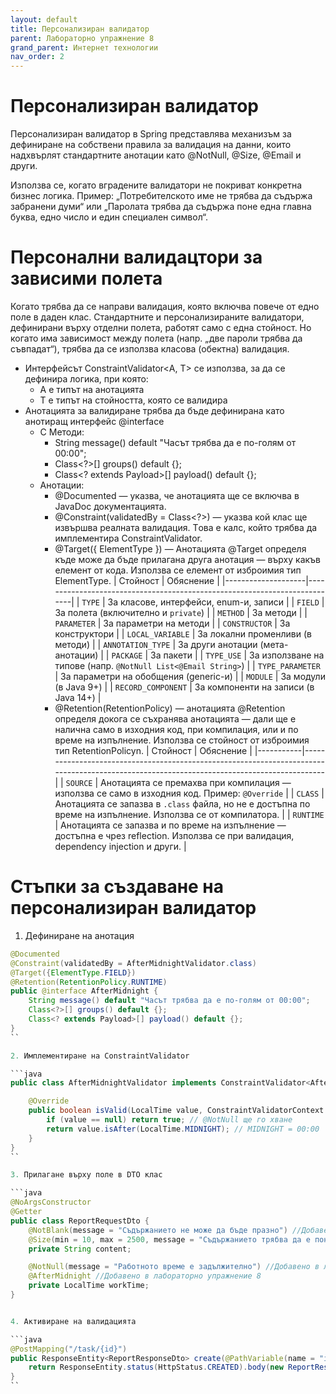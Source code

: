 ```yaml
---
layout: default
title: Персонализиран валидатор
parent: Лабораторно упражнение 8
grand_parent: Интернет технологии
nav_order: 2
---
```


# Персонализиран валидатор

Персонализиран валидатор в Spring представлява механизъм за дефиниране на собствени правила за валидация на данни, които надхвърлят стандартните анотации като @NotNull, @Size, @Email и други.

Използва се, когато вградените валидатори не покриват конкретна бизнес логика. Пример: „Потребителското име не трябва да съдържа забранени думи“ или „Паролата трябва да съдържа поне една главна буква, едно число и един специален символ“.

# Персонални валидацтори за зависими полета

 Когато трябва да се направи валидация, която включва повече от едно поле в даден клас. Стандартните и персонализираните валидатори, дефинирани върху отделни полета, работят само с една стойност. Но когато има зависимост между полета (напр. „две пароли трябва да съвпадат“), трябва да се използва класова (обектна) валидация.

- Интерфейсът ConstraintValidator<A, T> се използва, за да се дефинира логика, при която:
    - A е типът на анотацията
    - T е типът на стойността, която се валидира
- Анотацията за валидиране трябва да бъде дефинирана като анотиращ интерфейс @interface 
    - С Методи:
        - String message() default "Часът трябва да е по-голям от 00:00";
        - Class<?>[] groups() default {};
        - Class<? extends Payload>[] payload() default {};
    - Анотации:
        - @Documented — указва, че анотацията ще се включва в JavaDoc документацията.
        - @Constraint(validatedBy = Class<?>) — указва кой клас ще извършва реалната валидация. Tова е калс, който трябва да имплементира ConstraintValidator.
        - @Target({ ElementType }) — Анотацията @Target определя къде може да бъде прилагана друга анотация — върху какъв елемент от кода. Използва се елемент от изброимия тип ElementType.
            | Стойност           | Обяснение                                                                 |
            |--------------------|---------------------------------------------------------------------------|
            | `TYPE`             | За класове, интерфейси, еnum-и, записи                                    |
            | `FIELD`            | За полета (включително и `private`)                                       |
            | `METHOD`           | За методи                                                                 |
            | `PARAMETER`        | За параметри на методи                                                    |
            | `CONSTRUCTOR`      | За конструктори                                                           |
            | `LOCAL_VARIABLE`   | За локални променливи (в методи)                                          |
            | `ANNOTATION_TYPE`  | За други анотации (мета-анотации)                                         |
            | `PACKAGE`          | За пакети                                                                 |
            | `TYPE_USE`         | За използване на типове (напр. `@NotNull List<@Email String>`)            |
            | `TYPE_PARAMETER`   | За параметри на обобщения (generic-и)                                     |
            | `MODULE`           | За модули (в Java 9+)                                                     |
            | `RECORD_COMPONENT` | За компоненти на записи (в Java 14+)                                      |
        - @Retention(RetentionPolicy) — анотацията @Retention определя докога се съхранява анотацията — дали ще е налична само в изходния код, при компилация, или и по време на изпълнение. Използва се стойност от изброимия тип RetentionPolicyn.
            | Стойност  | Обяснение                                                                                                                                 |
            |-----------|-------------------------------------------------------------------------------------------------------------------------------------------|
            | `SOURCE`  | Анотацията се премахва при компилация — използва се само в изходния код. Пример: `@Override`                                             |
            | `CLASS`   | Анотацията се запазва в `.class` файла, но не е достъпна по време на изпълнение. Използва се от компилатора.                            |
            | `RUNTIME` | Анотацията се запазва и по време на изпълнение — достъпна е чрез reflection. Използва се при валидация, dependency injection и други.   |


# Стъпки за създаване на персонализиран валидатор

1. Дефиниране на анотация

```java
@Documented
@Constraint(validatedBy = AfterMidnightValidator.class)
@Target({ElementType.FIELD})
@Retention(RetentionPolicy.RUNTIME)
public @interface AfterMidnight {
    String message() default "Часът трябва да е по-голям от 00:00";
    Class<?>[] groups() default {};
    Class<? extends Payload>[] payload() default {};
}
``

2. Имплементиране на ConstraintValidator

```java
public class AfterMidnightValidator implements ConstraintValidator<AfterMidnight, LocalTime> {

    @Override
    public boolean isValid(LocalTime value, ConstraintValidatorContext context) {
        if (value == null) return true; // @NotNull ще го хване
        return value.isAfter(LocalTime.MIDNIGHT); // MIDNIGHT = 00:00
    }
}
``

3. Прилагане върху поле в DTO клас

```java
@NoArgsConstructor
@Getter
public class ReportRequestDto {
    @NotBlank(message = "Съдържанието не може да бъде празно") //Добавено в лабораторно упражнение 8
    @Size(min = 10, max = 2500, message = "Съдържанието трябва да е поне 10 символа и да не е повече от 2500") //Добавено в лабораторно упражнение 8
    private String content;

    @NotNull(message = "Работното време е задължително") //Добавено в лабораторно упражнение 8
    @AfterMidnight //Добавено в лабораторно упражнение 8
    private LocalTime workTime;
}


4. Активиране на валидацията

```java
@PostMapping("/task/{id}")
public ResponseEntity<ReportResponseDto> create(@PathVariable(name = "id") long taskId, @Valid @RequestBody ReportRequestDto dto) {
    return ResponseEntity.status(HttpStatus.CREATED).body(new ReportResponseDto());
}
``




